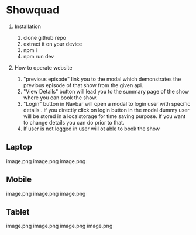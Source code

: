 # Showquad

1) Installation 
   1) clone github repo
   2) extract it on your device
   3) npm i 
   4) npm run dev 
   
2) How to operate website
    1) "previous episode" link you to the modal which demonstrates the previous episode of that show from the given api.
    2) "View Details" button will lead you to the summary page of the show where you can book the show.
    3) "Login" button in Navbar will open a modal to login user with specific details . if you directly click on login button in the modal dummy user will be stored in a localstorage for time saving purpose. If you want to change details you can do prior to that. 
    4) If user is not logged in user will ot able to book the show
  
## Laptop

image.png
image.png
image.png

## Mobile

image.png
image.png
image.png

## Tablet

image.png
image.png
image.png
image.png